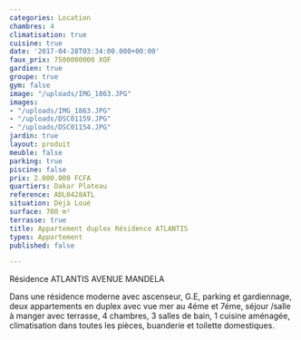 ```yaml
---
categories: Location
chambres: 4
climatisation: true
cuisine: true
date: '2017-04-28T03:34:00.000+00:00'
faux_prix: 7500000000 XOF
gardien: true
groupe: true
gym: false
image: "/uploads/IMG_1863.JPG"
images:
- "/uploads/IMG_1863.JPG"
- "/uploads/DSC01159.JPG"
- "/uploads/DSC01154.JPG"
jardin: true
layout: produit
meuble: false
parking: true
piscine: false
prix: 2.000.000 FCFA
quartiers: Dakar Plateau
reference: ADL0428ATL
situation: Déjà Loué
surface: 700 m²
terrasse: true
title: Appartement duplex Résidence ATLANTIS
types: Appartement
published: false

---
```

Résidence ATLANTIS AVENUE MANDELA

Dans une résidence moderne avec ascenseur, G.E, parking et gardiennage, deux appartements en duplex avec vue mer au 4éme et 7éme, séjour /salle à manger avec terrasse, 4 chambres, 3 salles de bain, 1 cuisine aménagée, climatisation dans toutes les pièces, buanderie et toilette domestiques.